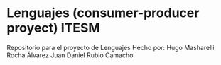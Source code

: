 # Lenguajes (consumer-producer proyect) ITESM
Repositorio para el proyecto de Lenguajes
Hecho por:
  Hugo Masharelli Rocha Álvarez
  Juan Daniel Rubio Camacho
